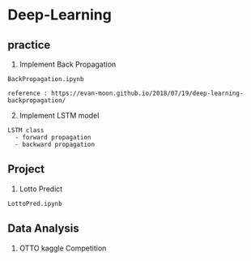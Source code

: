 # Deep-Learning

## practice
  1. Implement Back Propagation
  
    BackPropagation.ipynb
    
    reference : https://evan-moon.github.io/2018/07/19/deep-learning-backpropagation/

  2. Implement LSTM model
    
    LSTM class
      - forward propagation
      - backward propagation

## Project
  1. Lotto Predict
  
    LottoPred.ipynb

## Data Analysis
  1. OTTO kaggle Competition
